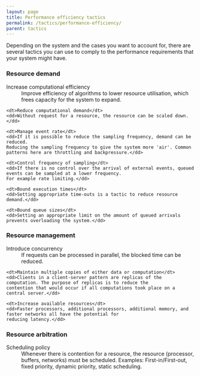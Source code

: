 ```yaml
---
layout: page
title: Performance efficiency tactics
permalink: /tactics/performance-efficiency/
parent: tactics
---
```


Depending on the system and the cases you want to account for, there are several tactics you can use to comply to the
performance requirements that your system might have.

### Resource demand

<dl>
    <dt>Increase computational efficiency</dt>
    <dd>Improve efficiency of algorithms to lower resource utilisation, which frees capacity for the system to expand.</dd>
    
    <dt>Reduce computational demand</dt>
    <dd>Without request for a resource, the resource can be scaled down.</dd>
    
    <dt>Manage event rate</dt>
    <dd>If it is possible to reduce the sampling frequency, demand can be reduced.
    Reducing the sampling frequency to give the system more 'air'. Common patterns here are throttling and backpressure.</dd>
    
    <dt>Control frequency of sampling</dt>
    <dd>If there is no control over the arrival of external events, queued events can be sampled at a lower frequency.
    For example rate limiting.</dd>
    
    <dt>Bound execution times</dt>
    <dd>Setting appropriate time-outs is a tactic to reduce resource demand.</dd>
    
    <dt>Bound queue sizes</dt>
    <dd>Setting an appropriate limit on the amount of queued arrivals prevents overloading the system.</dd>
</dl>

### Resource management

<dl>
    <dt>Introduce concurrency</dt>
    <dd>If requests can be processed in parallel, the blocked time can be reduced.</dd>
    
    <dt>Maintain multiple copies of either data or computation</dt>
    <dd>Clients in a client-server pattern are replicas of the computation. The purpose of replicas is to reduce the
    contention that would occur if all computations took place on a central server.</dd>
    
    <dt>Increase available resources</dt>
    <dd>Faster processors, additional processors, additional memory, and faster networks all have the potential for
    reducing latency.</dd>
</dl>

### Resource arbitration

<dl>
    <dt>Scheduling policy</dt>
    <dd>Whenever there is contention for a resource, the resource (processor, buffers, networks) must be scheduled.
    Examples: First-in/First-out, fixed priority, dynamic priority, static scheduling.</dd>
</dl>
